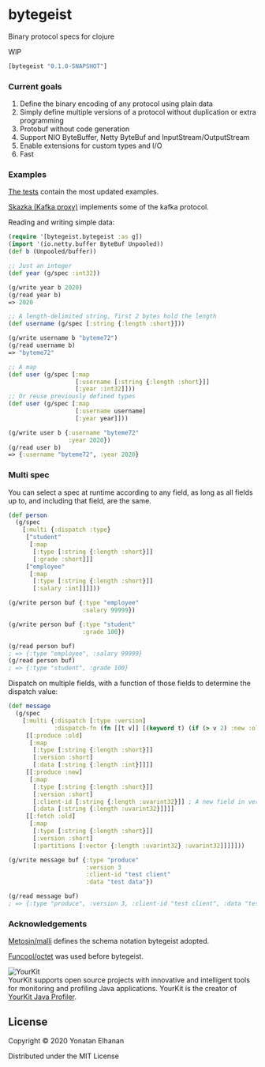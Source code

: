 # bytegeist

Binary protocol specs for clojure

WIP

```clojure
[bytegeist "0.1.0-SNAPSHOT"]
```

### Current goals

1. Define the binary encoding of any protocol using plain data
2. Simply define multiple versions of a protocol without duplication or extra programming
3. Protobuf without code generation
4. Support NIO ByteBuffer, Netty ByteBuf and InputStream/OutputStream
5. Enable extensions for custom types and I/O
6. Fast

### Examples

[The tests](test/bytegeist/bytegeist_test.clj) contain the most updated examples.

[Skazka (Kafka proxy)](https://github.com/yonatane/skazka/blob/851873f7a75b9c37f3313d041c4caeddfafa9db0/src/skazka/protocol.clj#L1)
implements some of the kafka protocol.

Reading and writing simple data:

```clojure
(require '[bytegeist.bytegeist :as g])
(import '(io.netty.buffer ByteBuf Unpooled))
(def b (Unpooled/buffer))

;; Just an integer
(def year (g/spec :int32))

(g/write year b 2020)
(g/read year b)
=> 2020

;; A length-delimited string, first 2 bytes hold the length
(def username (g/spec [:string {:length :short}]))

(g/write username b "byteme72")
(g/read username b)
=> "byteme72"

;; A map
(def user (g/spec [:map
                   [:username [:string {:length :short}]]
                   [:year :int32]]))
;; Or reuse previously defined types
(def user (g/spec [:map
                   [:username username]
                   [:year year]]))

(g/write user b {:username "byteme72"
                 :year 2020})
(g/read user b)
=> {:username "byteme72", :year 2020}
```

### Multi spec

You can select a spec at runtime according to any field,
as long as all fields up to, and including that field, are the same.

```clojure
(def person
  (g/spec
    [:multi {:dispatch :type}
     ["student"
      [:map
       [:type [:string {:length :short}]]
       [:grade :short]]]
     ["employee"
      [:map
       [:type [:string {:length :short}]]
       [:salary :int]]]]))

(g/write person buf {:type "employee"
                     :salary 99999})

(g/write person buf {:type "student"
                     :grade 100})

(g/read person buf)
; => {:type "employee", :salary 99999}
(g/read person buf)
; => {:type "student", :grade 100}
```

Dispatch on multiple fields, with a function of those fields to determine the dispatch value:

```clojure
(def message
  (g/spec
    [:multi {:dispatch [:type :version]
             :dispatch-fn (fn [[t v]] [(keyword t) (if (> v 2) :new :old)])}
     [[:produce :old]
      [:map
       [:type [:string {:length :short}]]
       [:version :short]
       [:data [:string {:length :int}]]]]
     [[:produce :new]
      [:map
       [:type [:string {:length :short}]]
       [:version :short]
       [:client-id [:string {:length :uvarint32}]] ; A new field in versions 3 and up
       [:data [:string {:length :uvarint32}]]]]
     [[:fetch :old]
      [:map
       [:type [:string {:length :short}]]
       [:version :short]
       [:partitions [:vector {:length :uvarint32} :uvarint32]]]]]))

(g/write message buf {:type "produce"
                      :version 3
                      :client-id "test client"
                      :data "test data"})

(g/read message buf)
; => {:type "produce", :version 3, :client-id "test client", :data "test data"}
```

### Acknowledgements

[Metosin/malli](https://github.com/metosin/malli) defines the schema notation bytegeist adopted.

[Funcool/octet](https://github.com/funcool/octet) was used before bytegeist.

![YourKit](https://www.yourkit.com/images/yklogo.png)<br>
YourKit supports open source projects with innovative and intelligent tools for monitoring and profiling Java applications.
YourKit is the creator of <a href="https://www.yourkit.com/java/profiler/">YourKit Java Profiler</a>.

## License

Copyright © 2020 Yonatan Elhanan

Distributed under the MIT License
